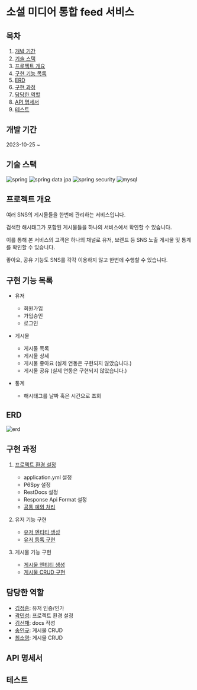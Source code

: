 # 소셜 미디어 통합 feed 서비스

## 목차
1. [개발 기간](#개발-기간)
2. [기술 스택](#기술-스택)
3. [프로젝트 개요](#프로젝트-개요)
4. [구현 기능 목록](#구현-기능-목록)
5. [ERD](#ERD)
6. [구현 과정](#구현-과정)
7. [담당한 역할](#담당한-역할)
8. [API 명세서](#API-명세서)
9. [테스트](#테스트)

## 개발 기간
2023-10-25 ~

## 기술 스택
<img src="https://img.shields.io/badge/spring-6DB33F?style=for-the-badge&logo=spring&logoColor=white" alt="spring"/> <img src="https://img.shields.io/badge/spring data jpa-6DB33F?style=for-the-badge&logo=spring&logoColor=white" alt="spring data jpa"/> <img src="https://img.shields.io/badge/spring security-6DB33F?style=for-the-badge&logo=springSecurity&logoColor=white" alt="spring security"/> <img src="https://img.shields.io/badge/mysql-4479A1?style=for-the-badge&logo=mysql&logoColor=white" alt="mysql"/>

## 프로젝트 개요
여러 SNS의 게시물들을 한번에 관리하는 서비스입니다.

검색한 해시태그가 포함된 게시물들을 하나의 서비스에서 확인할 수 있습니다.

이를 통해 본 서비스의 고객은 하나의 채널로 유저, 브랜드 등 SNS 노출 게시물 및 통계를 확인할 수 있습니다.

좋아요, 공유 기능도 SNS를 각각 이용하지 않고 한번에 수행할 수 있습니다.

## 구현 기능 목록
* 유저
    * 회원가입
    * 가입승인
    * 로그인

* 게시물
    * 게시물 목록
    * 게시물 상세
    * 게시물 좋아요 (실제 연동은 구현되지 않았습니다.)
    * 게시물 공유 (실제 연동은 구현되지 않았습니다.)

* 통계
    * 해시태그를 날짜 혹은 시간으로 조회

## ERD
![erd](https://github.com/wanted-preonboarding-team-m/.github/assets/142835195/656e203d-677d-41a6-8109-b12db38047f9)

## 구현 과정
1. [프로젝트 환경 설정](https://github.com/wanted-preonboarding-team-m/01_SocialIntegrateFreed/issues/1)
    * application.yml 설정
    * P6Spy 설정
    * RestDocs 설정
    * Response Api Format 설정
    * [공통 예외 처리](https://github.com/wanted-preonboarding-team-m/01_SocialIntegrateFreed/issues/5)


2. 유저 기능 구현
    * [유저 엔티티 생성](https://github.com/wanted-preonboarding-team-m/01_SocialIntegrateFreed/issues/2)
    * [유저 등록 구현](https://github.com/wanted-preonboarding-team-m/01_SocialIntegrateFreed/issues/6)


3. 게시물 기능 구현
    * [게시물 엔티티 생성](https://github.com/wanted-preonboarding-team-m/01_SocialIntegrateFreed/issues/7)
    * [게시물 CRUD 구현](https://github.com/wanted-preonboarding-team-m/01_SocialIntegrateFreed/issues/11)

## 담당한 역할
* [김정훈](https://github.com/jhva): 유저 인증/인가
* [곽민성](https://github.com/kawkmin): 프로젝트 환경 설정
* [김선재](https://github.com/mizuirohoshi7): docs 작성
* [송인규](https://github.com/IngyuSong): 게시물 CRUD
* [최소영](https://github.com/soyeong125): 게시물 CRUD

## API 명세서

## 테스트